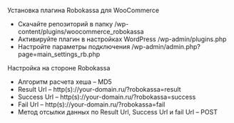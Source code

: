 Установка плагина Robokassa для WooCommerce
- Скачайте репозиторий в папку /wp-content/plugins/woocommerce_robokassa
- Активируйте плагин в настройках WordPress /wp-admin/plugins.php
- Настройте параметры подключения /wp-admin/admin.php?page=main_settings_rb.php

Настройка на стороне Robokassa
- Алгоритм расчета хеша – MD5
- Result Url – http(s)://your-domain.ru/?robokassa=result
- Success Url – http(s)://your-domain.ru/?robokassa=success
- Fail Url – http(s)://your-domain.ru/?robokassa=fail
- Метод отсылки данных по Result Url, Success Url и fail Url  – POST